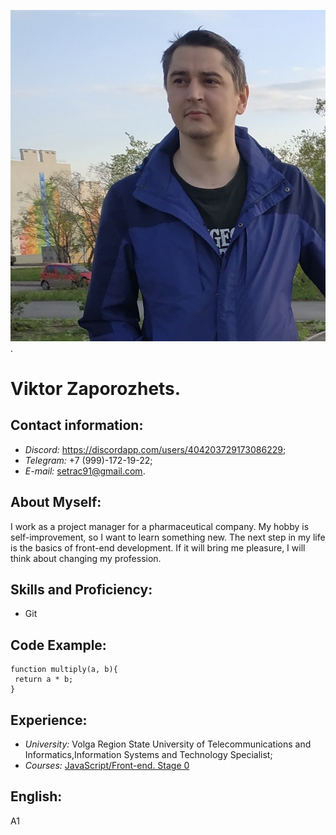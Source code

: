 ![Viktor Zaporozhets photo][my photo].

#  Viktor Zaporozhets.

## Contact information:
  +  *Discord:* <https://discordapp.com/users/404203729173086229>;
  +  *Telegram:* +7 (999)-172-19-22;
  +  *E-mail:* setrac91@gmail.com.

## About Myself:
I work as a project manager for a pharmaceutical company. 
My hobby is self-improvement, so I want to learn something new. The next step in my life is the basics of front-end development. If it will bring me pleasure, I will think about changing my profession.

## Skills and Proficiency:
  +  Git

##  Code Example:
```
function multiply(a, b){
 return a * b;
}
```

## Experience:
  +  *University:* Volga Region State University of Telecommunications and Informatics,Information Systems and Technology Specialist;
  +  *Courses:* [JavaScript/Front-end. Stage 0](https://wearecommunity.io/events/js-stage0-rs-2023q2)

## English:
  A1

[my photo]: https://github.com/Cempak91/rsschool-cv/raw/gh-pages/images/Photo.png